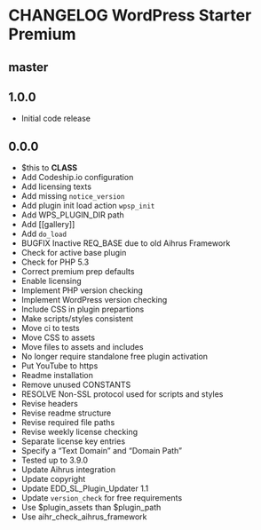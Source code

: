# CHANGELOG WordPress Starter Premium

## master

## 1.0.0
* Initial code release 

## 0.0.0
* $this to __CLASS__
* Add Codeship.io configuration
* Add licensing texts
* Add missing `notice_version`
* Add plugin init load action `wpsp_init`
* Add WPS_PLUGIN_DIR path
* Add [[gallery]]
* Add `do_load` 
* BUGFIX Inactive REQ_BASE due to old Aihrus Framework
* Check for active base plugin
* Check for PHP 5.3
* Correct premium prep defaults
* Enable licensing 
* Implement PHP version checking
* Implement WordPress version checking
* Include CSS in plugin prepartions
* Make scripts/styles consistent
* Move ci to tests
* Move CSS to assets
* Move files to assets and includes
* No longer require standalone free plugin activation
* Put YouTube to https
* Readme installation
* Remove unused CONSTANTS
* RESOLVE Non-SSL protocol used for scripts and styles
* Revise headers
* Revise readme structure
* Revise required file paths
* Revise weekly license checking
* Separate license key entries
* Specify a “Text Domain” and “Domain Path”
* Tested up to 3.9.0
* Update Aihrus integration
* Update copyright
* Update EDD_SL_Plugin_Updater 1.1
* Update `version_check` for free requirements
* Use $plugin_assets than $plugin_path
* Use aihr_check_aihrus_framework